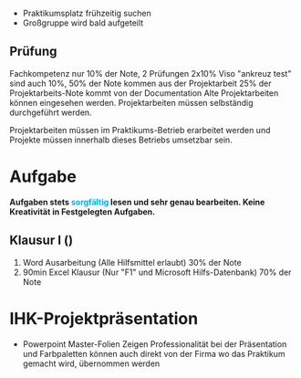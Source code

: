 - Praktikumsplatz frühzeitig suchen
- Großgruppe wird bald aufgeteilt

## Prüfung
Fachkompetenz nur 10% der Note, 2 Prüfungen 2x10%
Viso "ankreuz test" sind auch 10%,
50% der Note kommen aus der Projektarbeit
	25% der Projektarbeits-Note kommt von der Documentation
Alte Projektarbeiten können eingesehen werden.
Projektarbeiten müssen selbständig durchgeführt werden.

Projektarbeiten müssen im Praktikums-Betrieb erarbeitet werden und Projekte müssen innerhalb dieses Betriebs umsetzbar sein.

# Aufgabe

**Aufgaben stets <font color="#00b0f0">sorgfältig</font> lesen und sehr genau bearbeiten. Keine Kreativität in Festgelegten Aufgaben.**


## Klausur I ()
1. Word Ausarbeitung (Alle Hilfsmittel erlaubt) 30% der Note
2. 90min Excel Klausur (Nur "F1" und Microsoft Hilfs-Datenbank) 70% der Note

# IHK-Projektpräsentation
- Powerpoint Master-Folien Zeigen Professionalität bei der Präsentation und Farbpaletten können auch direkt von der Firma wo das Praktikum gemacht wird, übernommen werden